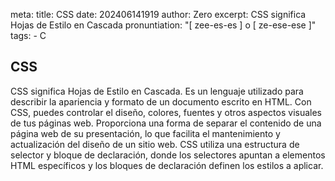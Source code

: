 meta:
  title: CSS
  date: 202406141919
  author: Zero
  excerpt: CSS significa Hojas de Estilo en Cascada
  pronuntiation: "[ zee-es-es ] o [ ze-ese-ese ]"
  tags:
    - C

## CSS
CSS significa Hojas de Estilo en Cascada. Es un lenguaje utilizado para describir la apariencia y formato de un documento escrito en HTML. Con CSS, puedes controlar el diseño, colores, fuentes y otros aspectos visuales de tus páginas web. Proporciona una forma de separar el contenido de una página web de su presentación, lo que facilita el mantenimiento y actualización del diseño de un sitio web. CSS utiliza una estructura de selector y bloque de declaración, donde los selectores apuntan a elementos HTML específicos y los bloques de declaración definen los estilos a aplicar.
